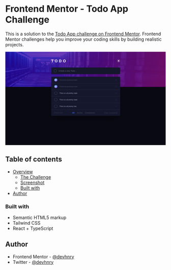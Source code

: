 # Frontend Mentor - Todo App Challenge

This is a solution to the [Todo App challenge on Frontend Mentor](https://www.frontendmentor.io/challenges/todo-app-Su1_KokOW/hub). Frontend Mentor challenges help you improve your coding skills by building realistic projects. 

![](./public/images/preview.png)


## Table of contents

- [Overview](#overview)
  - [The Challenge]()
  - [Screenshot]()
  - [Built with](#built-with)
- [Author](#author)

### Built with

- Semantic HTML5 markup
- Tailwind CSS
- React + TypeScript

## Author

- Frontend Mentor - [@devhnry](https://www.frontendmentor.io/profile/devhnry)
- Twitter - [@devhnry](https://www.twitter.com/devhnry)

